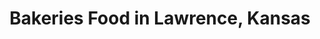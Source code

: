 ---
active: true
aliases:
- bakery
description: Bakeries restaurants offering curbside, takeout, and delivery food in
  Lawrence, Kansas
name: Bakeries
redirect_from:
- /cuisines/bakery/
sitemap: true
slug: bakeries
title: Bakeries Food in Lawrence, Kansas
---
